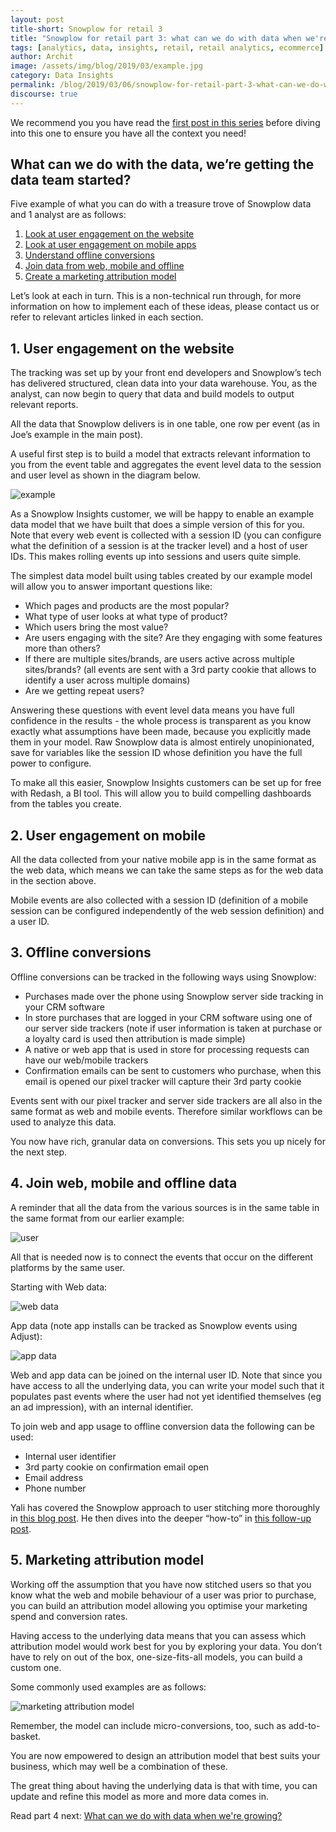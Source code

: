 ```yaml
---
layout: post
title-short: Snowplow for retail 3
title: "Snowplow for retail part 3: what can we do with data when we're getting started?"
tags: [analytics, data, insights, retail, retail analytics, ecommerce]
author: Archit
image: /assets/img/blog/2019/03/example.jpg
category: Data Insights
permalink: /blog/2019/03/06/snowplow-for-retail-part-3-what-can-we-do-with-data-when-were-getting-started/
discourse: true
---
```


We recommend you you have read the [first post in this series][part-1] before diving into this one to ensure you have all the context you need!

<h2>What can we do with the data, we’re getting the data team started?</h2>

Five example of what you can do with a treasure trove of Snowplow data and 1 analyst are as follows:

1. [Look at user engagement on the website](#web)
2. [Look at user engagement on mobile apps](#mobile)
3. [Understand offline conversions](#offline)
4. [Join data from web, mobile and offline](#join)
5. [Create a marketing attribution model](#model)

Let’s look at each in turn. This is a non-technical run through, for more information on how to implement each of these ideas, please contact us or refer to relevant articles linked in each section.

<h2 id="web">1. User engagement on the website</h2>

The tracking was set up by your front end developers and Snowplow’s tech has delivered structured, clean data into your data warehouse. You, as the analyst, can now begin to query that data and build models to output relevant reports.

All the data that Snowplow delivers is in one table, one row per event (as in Joe’s example in the main post).

A useful first step is to build a model that extracts relevant information to you from the event table and aggregates the event level data to the session and user level as shown in the diagram below.


![example][example]

As a Snowplow Insights customer, we will be happy to enable an example data model that we have built that does a simple version of this for you. Note that every web event is collected with a session ID (you can configure what the definition of a session is at the tracker level) and a host of user IDs. This makes rolling events up into sessions and users quite simple.

The simplest data model built using tables created by our example model will allow you to answer important questions like:

- Which pages and products are the most popular?
- What type of user looks at what type of product?
- Which users bring the most value?
- Are users engaging with the site? Are they engaging with some features more than others?
- If there are multiple sites/brands, are users active across multiple sites/brands? (all events are sent with a 3rd party cookie that allows to identify a user across multiple domains)
- Are we getting repeat users?

Answering these questions with event level data means you have full confidence in the results - the whole process is transparent as you know exactly what assumptions have been made, because you explicitly made them in your model. Raw Snowplow data is almost entirely unopinionated, save for variables like the session ID whose definition you have the full power to configure.

To make all this easier, Snowplow Insights customers can be set up for free with Redash, a BI tool. This will allow you to build compelling dashboards from the tables you create.

<h2 id="mobile">2. User engagement on mobile</h2>

All the data collected from your native mobile app is in the same format as the web data, which means we can take the same steps as for the web data in the section above.

Mobile events are also collected with a session ID (definition of a mobile session can be configured independently of the web session definition) and a user ID.

<h2 id="offline">3. Offline conversions</h2>

Offline conversions can be tracked in the following ways using Snowplow:

- Purchases made over the phone using Snowplow server side tracking in your CRM software
- In store purchases that are logged in your CRM software using one of our server side trackers (note if user information is taken at purchase or a loyalty card is used then attribution is made simple)
- A native or web app that is used in store for processing requests can have our web/mobile trackers
- Confirmation emails can be sent to customers who purchase, when this email is opened our pixel tracker will capture their 3rd party cookie

Events sent with our pixel tracker and server side trackers are all also in the same format as web and mobile events. Therefore similar workflows can be used to analyze this data.

You now have rich, granular data on conversions. This sets you up nicely for the next step.


<h2 id="join">4. Join web, mobile and offline data</h2>

A reminder that all the data from the various sources is in the same table in the same format from our earlier example:

![user][cookie]

All that is needed now is to connect the events that occur on the different platforms by the same user.

Starting with Web data:

![web data][web]

App data (note app installs can be tracked as Snowplow events using Adjust):

![app data][app]

Web and app data can be joined on the internal user ID. Note that since you have access to all the underlying data, you can write your model such that it populates past events where the user had not yet identified themselves (eg an ad impression), with an internal identifier.

To join web and app usage to offline conversion data the following can be used:
- Internal user identifier
- 3rd party cookie on confirmation email open
- Email address
- Phone number

Yali has covered the Snowplow approach to user stitching more thoroughly in [this blog post][stitching]. He then dives into the deeper “how-to” in [this follow-up post][identity].

<h2 id="model">5. Marketing attribution model</h2>

Working off the assumption that you have now stitched users so that you know what the web and mobile behaviour of a user was prior to purchase, you can build an attribution model allowing you optimise your marketing spend and conversion rates.

Having access to the underlying data means that you can assess which attribution model would work best for you by exploring your data. You don’t have to rely on out of the box, one-size-fits-all models, you can build a custom one.

Some commonly used examples are as follows:

![marketing attribution model][model]

Remember, the model can include micro-conversions, too, such as add-to-basket.

You are now empowered to design an attribution model that best suits your business, which may well be a combination of these.

The great thing about having the underlying data is that with time, you can update and refine this model as more and more data comes in.

Read part 4 next: [What can we do with data when we're growing?][part-4]








[part-1]: /blog/2019/03/06/snowplow-for-retail-part-1-how-can-I-use-snowplow/

[part-4]: /blog/2019/03/06/snowplow-for-retail-part-4-what-can-we-do-with-data-when-were-growing/


[example]: /assets/img/blog/2019/03/example.jpg

[cookie]: /assets/img/blog/2019/03/cookie.png

[web]: /assets/img/blog/2019/03/web-data.png

[app]: /assets/img/blog/2019/03/app-data.png

[stitching]: https://snowplowanalytics.com/blog/2014/04/16/identity-stitching-snowplow-vs-google-universal-analytics-kissmetrics-and-mixpanel/

[identity]: https://discourse.snowplowanalytics.com/t/identifying-users-identity-stitching/31

[model]: /assets/img/blog/2019/03/model.png
